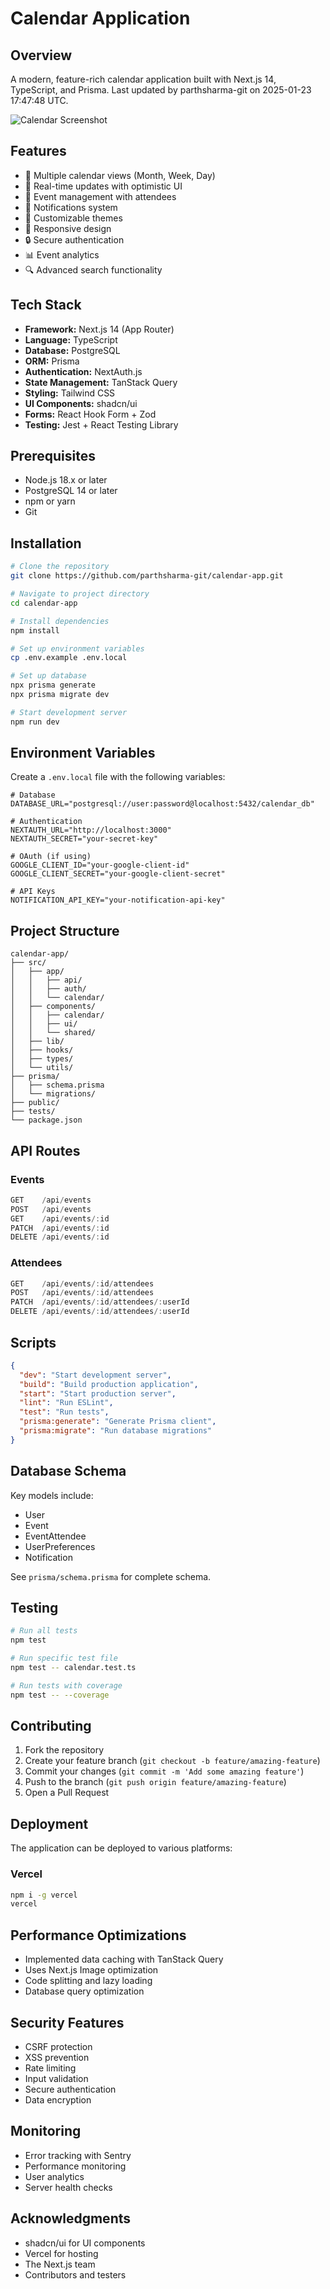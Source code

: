# Calendar Application

## Overview
A modern, feature-rich calendar application built with Next.js 14, TypeScript, and Prisma. Last updated by parthsharma-git on 2025-01-23 17:47:48 UTC.

![Calendar Screenshot](public/calendar-screenshot.png)

## Features
- 📅 Multiple calendar views (Month, Week, Day)
- 🔄 Real-time updates with optimistic UI
- 👥 Event management with attendees
- 🔔 Notifications system
- 🎨 Customizable themes
- 📱 Responsive design
- 🔒 Secure authentication
- 📊 Event analytics
- 🔍 Advanced search functionality

## Tech Stack
- **Framework:** Next.js 14 (App Router)
- **Language:** TypeScript
- **Database:** PostgreSQL
- **ORM:** Prisma
- **Authentication:** NextAuth.js
- **State Management:** TanStack Query
- **Styling:** Tailwind CSS
- **UI Components:** shadcn/ui
- **Forms:** React Hook Form + Zod
- **Testing:** Jest + React Testing Library

## Prerequisites
- Node.js 18.x or later
- PostgreSQL 14 or later
- npm or yarn
- Git

## Installation

```bash
# Clone the repository
git clone https://github.com/parthsharma-git/calendar-app.git

# Navigate to project directory
cd calendar-app

# Install dependencies
npm install

# Set up environment variables
cp .env.example .env.local

# Set up database
npx prisma generate
npx prisma migrate dev

# Start development server
npm run dev
```

## Environment Variables
Create a `.env.local` file with the following variables:
```env
# Database
DATABASE_URL="postgresql://user:password@localhost:5432/calendar_db"

# Authentication
NEXTAUTH_URL="http://localhost:3000"
NEXTAUTH_SECRET="your-secret-key"

# OAuth (if using)
GOOGLE_CLIENT_ID="your-google-client-id"
GOOGLE_CLIENT_SECRET="your-google-client-secret"

# API Keys
NOTIFICATION_API_KEY="your-notification-api-key"
```

## Project Structure
```
calendar-app/
├── src/
│   ├── app/
│   │   ├── api/
│   │   ├── auth/
│   │   └── calendar/
│   ├── components/
│   │   ├── calendar/
│   │   ├── ui/
│   │   └── shared/
│   ├── lib/
│   ├── hooks/
│   ├── types/
│   └── utils/
├── prisma/
│   ├── schema.prisma
│   └── migrations/
├── public/
├── tests/
└── package.json
```

## API Routes

### Events
```typescript
GET    /api/events
POST   /api/events
GET    /api/events/:id
PATCH  /api/events/:id
DELETE /api/events/:id
```

### Attendees
```typescript
GET    /api/events/:id/attendees
POST   /api/events/:id/attendees
PATCH  /api/events/:id/attendees/:userId
DELETE /api/events/:id/attendees/:userId
```

## Scripts
```json
{
  "dev": "Start development server",
  "build": "Build production application",
  "start": "Start production server",
  "lint": "Run ESLint",
  "test": "Run tests",
  "prisma:generate": "Generate Prisma client",
  "prisma:migrate": "Run database migrations"
}
```

## Database Schema
Key models include:
- User
- Event
- EventAttendee
- UserPreferences
- Notification

See `prisma/schema.prisma` for complete schema.

## Testing
```bash
# Run all tests
npm test

# Run specific test file
npm test -- calendar.test.ts

# Run tests with coverage
npm test -- --coverage
```

## Contributing
1. Fork the repository
2. Create your feature branch (`git checkout -b feature/amazing-feature`)
3. Commit your changes (`git commit -m 'Add some amazing feature'`)
4. Push to the branch (`git push origin feature/amazing-feature`)
5. Open a Pull Request

## Deployment
The application can be deployed to various platforms:

### Vercel
```bash
npm i -g vercel
vercel
```

## Performance Optimizations
- Implemented data caching with TanStack Query
- Uses Next.js Image optimization
- Code splitting and lazy loading
- Database query optimization

## Security Features
- CSRF protection
- XSS prevention
- Rate limiting
- Input validation
- Secure authentication
- Data encryption

## Monitoring
- Error tracking with Sentry
- Performance monitoring
- User analytics
- Server health checks

## Acknowledgments
- shadcn/ui for UI components
- Vercel for hosting
- The Next.js team
- Contributors and testers
